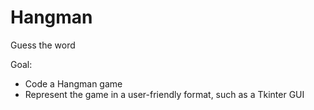 # Hangman
Guess the word

Goal:
- Code a Hangman game
- Represent the game in a user-friendly format, such as a Tkinter GUI
